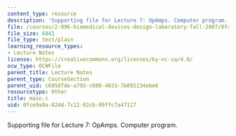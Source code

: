 ```yaml
---
content_type: resource
description: 'Supporting file for Lecture 7: OpAmps. Computer program.'
file: /courses/2-996-biomedical-devices-design-laboratory-fall-2007/0fce9a9a824d7c1292cb99ffc7a47117_main.c
file_size: 6841
file_type: text/plain
learning_resource_types:
- Lecture Notes
license: https://creativecommons.org/licenses/by-nc-sa/4.0/
ocw_type: OCWFile
parent_title: Lecture Notes
parent_type: CourseSection
parent_uid: c6958fde-a793-c080-4033-7b892134ebe6
resourcetype: Other
title: main.c
uid: 0fce9a9a-824d-7c12-92cb-99ffc7a47117
---
```

Supporting file for Lecture 7: OpAmps. Computer program.
